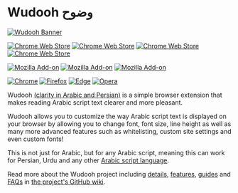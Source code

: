 # Wudooh وضوح

[![Wudooh Banner](https://raw.githubusercontent.com/basshelal/Wudooh/master/pics/WudoohLogo1400x560.png)](https://wudooh.app)

[![Chrome Web Store](https://img.shields.io/chrome-web-store/v/nigfaloeeeakmmgndbdcijjegolpjfhn.svg)](https://chrome.google.com/webstore/detail/wudooh/nigfaloeeeakmmgndbdcijjegolpjfhn)
[![Chrome Web Store](https://img.shields.io/chrome-web-store/users/nigfaloeeeakmmgndbdcijjegolpjfhn.svg)](https://chrome.google.com/webstore/detail/wudooh/nigfaloeeeakmmgndbdcijjegolpjfhn)
[![Chrome Web Store](https://img.shields.io/chrome-web-store/stars/nigfaloeeeakmmgndbdcijjegolpjfhn.svg)](https://chrome.google.com/webstore/detail/wudooh/nigfaloeeeakmmgndbdcijjegolpjfhn/reviews)
[![Chrome Web Store](https://img.shields.io/chrome-web-store/rating-count/nigfaloeeeakmmgndbdcijjegolpjfhn.svg)](https://chrome.google.com/webstore/detail/wudooh/nigfaloeeeakmmgndbdcijjegolpjfhn/reviews)

[![Mozilla Add-on](https://img.shields.io/amo/v/wudooh.svg)](https://addons.mozilla.org/en-US/firefox/addon/wudooh/)
[![Mozilla Add-on](https://img.shields.io/amo/users/wudooh.svg)](https://addons.mozilla.org/en-US/firefox/addon/wudooh/)
[![Mozilla Add-on](https://img.shields.io/amo/stars/wudooh)](https://addons.mozilla.org/en-US/firefox/addon/wudooh/reviews)

[![Chrome](https://img.shields.io/badge/Chrome-4086F4?style=flat-square&logo=Google-Chrome&logoColor=FFCE3E)](https://chrome.google.com/webstore/detail/wudooh/nigfaloeeeakmmgndbdcijjegolpjfhn)
[![Firefox](https://img.shields.io/badge/Firefox-845DF8?style=flat-square&logo=Mozilla-Firefox&logoColor=FFC247)](https://addons.mozilla.org/en-US/firefox/addon/wudooh/)
[![Edge](https://img.shields.io/badge/Edge-105094?style=flat-square&logo=Microsoft-Edge&logoColor=2DC5C8)](https://chrome.google.com/webstore/detail/wudooh/nigfaloeeeakmmgndbdcijjegolpjfhn)
[![Opera](https://img.shields.io/badge/Opera-424242?style=flat-square&logo=Opera&logoColor=E01224)](https://chrome.google.com/webstore/detail/wudooh/nigfaloeeeakmmgndbdcijjegolpjfhn)

Wudooh [(clarity in Arabic and Persian)](https://en.wiktionary.org/wiki/%D9%88%D8%B6%D9%88%D8%AD)
 is a simple browser extension that makes reading Arabic script text clearer and more pleasant.

Wudooh allows you to customize the way Arabic script text is displayed on your browser by allowing you to change font, font size, line height as well as many more advanced features such as whitelisting, custom site settings and even custom fonts!

This is not just for Arabic, but for any Arabic script, meaning this can work 
for Persian, Urdu and any other 
[Arabic script language](https://en.wikipedia.org/wiki/Arabic_script).

Read more about the Wudooh project including 
[details](https://github.com/basshelal/Wudooh/wiki/Description),
[features](https://github.com/basshelal/Wudooh/wiki/Features),
[guides](https://github.com/basshelal/Wudooh/wiki/Import-Export-Guide) 
and [FAQs](https://github.com/basshelal/Wudooh/wiki/FAQ)
in [the project's GitHub wiki](https://github.com/basshelal/Wudooh/wiki).

